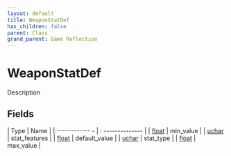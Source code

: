 ```yaml
---
layout: default
title: WeaponStatDef
has_children: false
parent: Class
grand_parent: Game Reflection
---
```

# WeaponStatDef
Description 

## Fields
| Type | Name |
|:------------ - | : -------------- |
| [float](game-reflection/components/float.md) | min_value |
| [uchar](game-reflection/enums/uchar.md) | stat_features |
| [float](game-reflection/components/float.md) | default_value |
| [uchar](game-reflection/enums/uchar.md) | stat_type |
| [float](game-reflection/components/float.md) | max_value |
